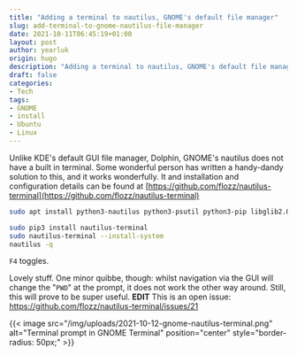 ```yaml
---
title: "Adding a terminal to nautilus, GNOME's default file manager"
slug: add-terminal-to-gnome-nautilus-file-manager
date: 2021-10-11T06:45:19+01:00
layout: post
author: yearluk
origin: hugo
description: "Adding a terminal to nautilus, GNOME's default file manager."
draft: false
categories:
- Tech
tags:
- GNOME
- install
- Ubuntu
- Linux
---
```


Unlike KDE's default GUI file manager, Dolphin, GNOME's nautilus does not have a built in terminal. Some wonderful person has written a handy-dandy solution to this, and it works wonderfully. It and installation and configuration details can be found at [https://github.com/flozz/nautilus-terminal](https://github.com/flozz/nautilus-terminal)

```bash
sudo apt install python3-nautilus python3-psutil python3-pip libglib2.0-bin dconf-editor

sudo pip3 install nautilus-terminal
sudo nautilus-terminal --install-system
nautilus -q
```

`F4` toggles.

Lovely stuff. One minor quibbe, though: whilst navigation via the GUI will change the "`PWD`" at the prompt, it does not work the other way around. Still, this will prove to be super useful. **EDIT** This is an open issue: https://github.com/flozz/nautilus-terminal/issues/21 

{{< image src="/img/uploads/2021-10-12-gnome-nautilus-terminal.png" alt="Terminal prompt in GNOME Terminal" position="center" style="border-radius: 50px;" >}}
